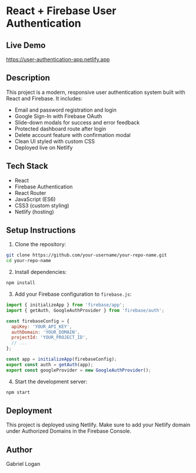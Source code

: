 # React + Firebase User Authentication

## Live Demo
https://user-authentication-app.netlify.app

## Description

This project is a modern, responsive user authentication system built with React and Firebase. It includes:

- Email and password registration and login
- Google Sign-In with Firebase OAuth
- Slide-down modals for success and error feedback
- Protected dashboard route after login
- Delete account feature with confirmation modal
- Clean UI styled with custom CSS
- Deployed live on Netlify

## Tech Stack

- React
- Firebase Authentication
- React Router
- JavaScript (ES6)
- CSS3 (custom styling)
- Netlify (hosting)

## Setup Instructions

1. Clone the repository:

```bash
git clone https://github.com/your-username/your-repo-name.git
cd your-repo-name
```

2. Install dependencies:

```bash
npm install
```

3. Add your Firebase configuration to `firebase.js`:

```js
import { initializeApp } from 'firebase/app';
import { getAuth, GoogleAuthProvider } from 'firebase/auth';

const firebaseConfig = {
  apiKey: 'YOUR_API_KEY',
  authDomain: 'YOUR_DOMAIN',
  projectId: 'YOUR_PROJECT_ID',
  // ...
};

const app = initializeApp(firebaseConfig);
export const auth = getAuth(app);
export const googleProvider = new GoogleAuthProvider();
```

4. Start the development server:

```bash
npm start
```

## Deployment

This project is deployed using Netlify. Make sure to add your Netlify domain under Authorized Domains in the Firebase Console.

## Author

Gabriel Logan
